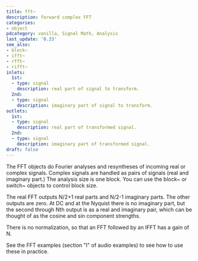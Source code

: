 ```yaml
---
title: fft~
description: forward complex FFT
categories:
- object
pdcategory: vanilla, Signal Math, Analysis
last_update: '0.33'
see_also:
- block~
- ifft~
- rfft~
- rifft~
inlets:
  1st:
  - type: signal
    description: real part of signal to transform.
  2nd:
  - type: signal
    description: imaginary part of signal to transform.
outlets:
  1st:
  - type: signal
    description: real part of transformed signal.
  2nd:
  - type: signal
    description: imaginary part of transformed signal.
draft: false
---
```

The FFT objects do Fourier analyses and resyntheses of incoming real or complex signals. Complex signals are handled as pairs of signals (real and imaginary part.) The analysis size is one block. You can use the block~ or switch~ objects to control block size.

The real FFT outputs N/2+1 real parts and N/2-1 imaginary parts. The other outputs are zero. At DC and at the Nyquist there is no imaginary part, but the second through Nth output is as a real and imaginary pair, which can be thought of as the cosine and sin component strengths.

There is no normalization, so that an FFT followed by an IFFT has a gain of N.

See the FFT examples (section "I" of audio examples) to see how to use these in practice.
